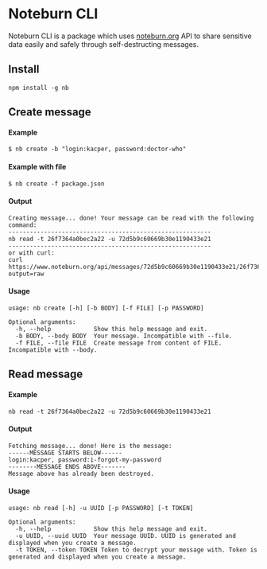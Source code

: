 # Noteburn CLI

Noteburn CLI is a package which uses [noteburn.org](https://www.noteburn.org/) API
to share sensitive data easily and safely through self-destructing messages.

## Install

```shell
npm install -g nb
``` 

## Create message

#### Example
```shell
$ nb create -b "login:kacper, password:doctor-who"
```

#### Example with file
```shell
$ nb create -f package.json
```

#### Output
```shell
Creating message... done! Your message can be read with the following command:
---------------------------------------------------------
nb read -t 26f7364a0bec2a22 -u 72d5b9c60669b30e1190433e21
---------------------------------------------------------
or with curl:
curl https://www.noteburn.org/api/messages/72d5b9c60669b30e1190433e21/26f7364a0bec2a22?output=raw
```

#### Usage
```shell
usage: nb create [-h] [-b BODY] [-f FILE] [-p PASSWORD]

Optional arguments:
  -h, --help            Show this help message and exit.
  -b BODY, --body BODY  Your message. Incompatible with --file.
  -f FILE, --file FILE  Create message from content of FILE. Incompatible with --body.
```

## Read message

#### Example
```shell
nb read -t 26f7364a0bec2a22 -u 72d5b9c60669b30e1190433e21
```
#### Output
```shell
Fetching message... done! Here is the message:
------MESSAGE STARTS BELOW------
login:kacper, password:i-forgot-my-password
--------MESSAGE ENDS ABOVE-------
Message above has already been destroyed.
```

#### Usage
```shell
usage: nb read [-h] -u UUID [-p PASSWORD] [-t TOKEN]

Optional arguments:
  -h, --help            Show this help message and exit.
  -u UUID, --uuid UUID  Your message UUID. UUID is generated and displayed when you create a message.
  -t TOKEN, --token TOKEN Token to decrypt your message with. Token is generated and displayed when you create a message.
```